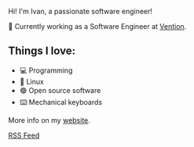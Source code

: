 Hi! I'm Ivan, a passionate software engineer!

💼 Currently working as a Software Engineer at [Vention](https://ventionteams.com/").

## Things I love:

- 💻 Programming
- 🐧 Linux
- 🟢 Open source software
- ⌨️ Mechanical keyboards

More info on my [website](https://ivnj.org).

[RSS Feed](index.xml)
